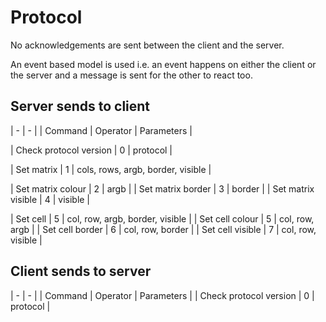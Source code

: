 Protocol
========

No acknowledgements are sent between the client and the server.

An event based model is used i.e. an event happens on either the client or the server and a message is sent for the other to react too.

Server sends to client
----------------------

| - | - |
| Command | Operator | Parameters |

| Check protocol version | 0 | protocol |

| Set matrix | 1 | cols, rows, argb, border, visible |

| Set matrix colour | 2 | argb |
| Set matrix border | 3 | border |
| Set matrix visible | 4 | visible |

| Set cell | 5 | col, row, argb, border, visible |
| Set cell colour | 5 | col, row, argb |
| Set cell border | 6 | col, row, border |
| Set cell visible | 7 | col, row, visible |

Client sends to server
----------------------

| - | - |
| Command | Operator | Parameters |
| Check protocol version | 0 | protocol |
